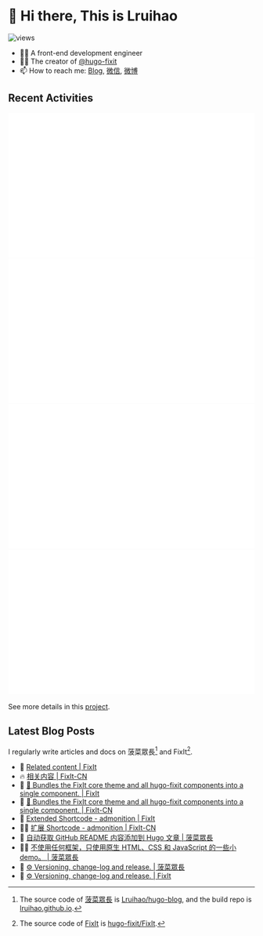 # 👋 Hi there, This is Lruihao

![views](https://komarev.com/ghpvc/?username=Lruihao&color=ff69b4)

- 👨‍💻 A front-end development engineer
- 👨‍💼 The creator of [@hugo-fixit][hugo-fixit]
- 📫 How to reach me: [Blog][blog], [微信](https://lruihao.cn/images/qr-wx-mp_s.webp "加我微信：关注公众号回复“Cell”"), [微博](https://weibo.com/liahao)

## Recent Activities

<div align="center">
    <a href="https://github.com/jstrieb/github-stats#gh-dark-mode-only">
        <img src="https://github.com/Lruihao/github-stats/blob/master/generated/overview.svg#gh-dark-mode-only" />
        <img src="https://github.com/Lruihao/github-stats/blob/master/generated/languages.svg#gh-dark-mode-only" />
    </a>
    <a href="https://github.com/jstrieb/github-stats#gh-light-mode-only">
        <img src="https://github.com/Lruihao/github-stats/blob/master/generated/overview.svg#gh-light-mode-only" />
        <img src="https://github.com/Lruihao/github-stats/blob/master/generated/languages.svg#gh-light-mode-only" />
    </a>
</div>

See more details in this [project](https://github.com/users/Lruihao/projects/1).

## Latest Blog Posts

I regularly write articles and docs on 菠菜眾長[^1] and FixIt[^2].

<!-- BLOG-POST-LIST:START -->
- 📝 [Related content | FixIt](https://fixit.lruihao.cn/documentation/content-management/related/ "Sat Oct 26 2024 5:05 PM")
- 🔥 [相关内容 | FixIt-CN](https://fixit.lruihao.cn/zh-cn/documentation/content-management/related/ "Sat Oct 26 2024 5:05 PM")
- 📝 [🌲 Bundles the FixIt core theme and all hugo-fixit components into a single component. | FixIt](https://fixit.lruihao.cn/ecosystem/hugo-fixit/fixit-bundle/ "Wed Oct 09 2024 3:44 AM")
- 📝 [🌲 Bundles the FixIt core theme and all hugo-fixit components into a single component. | FixIt-CN](https://fixit.lruihao.cn/zh-cn/ecosystem/hugo-fixit/fixit-bundle/ "Wed Oct 09 2024 3:44 AM")
- 📝 [Extended Shortcode - admonition | FixIt](https://fixit.lruihao.cn/documentation/content-management/shortcodes/extended/admonition/ "Tue Oct 08 2024 1:52 AM")
- 👨‍💻 [扩展 Shortcode - admonition | FixIt-CN](https://fixit.lruihao.cn/zh-cn/documentation/content-management/shortcodes/extended/admonition/ "Tue Oct 08 2024 1:52 AM")
- 📝 [自动获取 GitHub README 内容添加到 Hugo 文章 | 菠菜眾長](https://lruihao.cn/posts/content-adapters/ "Sun Oct 06 2024 3:10 AM")
- 👨‍💻 [不使用任何框架，只使用原生 HTML、CSS 和 JavaScript 的一些小 demo。 | 菠菜眾長](https://lruihao.cn/projects/lruihao/html-demo/ "Fri Sep 13 2024 2:36 AM")
- 📝 [⚙️ Versioning, change-log and release. | 菠菜眾長](https://lruihao.cn/projects/hugo-fixit/fixit-releaser/ "Wed Sep 04 2024 6:10 PM")
- 📝 [⚙️ Versioning, change-log and release. | FixIt](https://fixit.lruihao.cn/ecosystem/hugo-fixit/fixit-releaser/ "Wed Sep 04 2024 6:10 PM")

<!-- BLOG-POST-LIST:END -->

<!-- link reference definition -->
[blog]: https://lruihao.cn
[blog-repo]: https://github.com/Lruihao/hugo-blog
[blog-deploy]: https://github.com/Lruihao/lruihao.github.io
[hugo-fixit]: https://github.com/hugo-fixit
[fixit]: https://fixit.lruihao.cn
[fixit-repo]: https://github.com/hugo-fixit/FixIt

<!-- footnote reference definition -->
[^1]: The source code of [菠菜眾長][blog] is [Lruihao/hugo-blog][blog-repo], and the build repo is [lruihao.github.io][blog-deploy].
[^2]: The source code of [FixIt][fixit] is [hugo-fixit/FixIt][fixit-repo].
